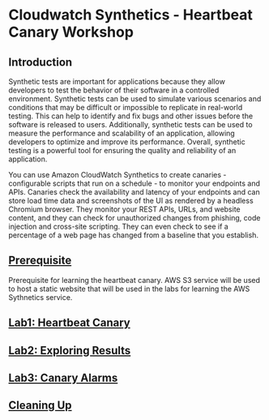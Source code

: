 # Cloudwatch Synthetics - Heartbeat Canary Workshop

## Introduction

Synthetic tests are important for applications because they allow developers to test the behavior of their software in a controlled environment. Synthetic tests can be used to simulate various scenarios and conditions that may be difficult or impossible to replicate in real-world testing. This can help to identify and fix bugs and other issues before the software is released to users. Additionally, synthetic tests can be used to measure the performance and scalability of an application, allowing developers to optimize and improve its performance. Overall, synthetic testing is a powerful tool for ensuring the quality and reliability of an application.

You can use Amazon CloudWatch Synthetics to create canaries - configurable scripts that run on a schedule - to monitor your endpoints and APIs. Canaries check the availability and latency of your endpoints and can store load time data and screenshots of the UI as rendered by a headless Chromium browser. They monitor your REST APIs, URLs, and website content, and they can check for unauthorized changes from phishing, code injection and cross-site scripting. They can even check to see if a percentage of a web page has changed from a baseline that you establish.


## [Prerequisite](https://github.com/hseera/aws-observability-workshop/blob/main/cloudwatch/synthetic%20workshop/setup/README.md)
Prerequisite for learning the heartbeat canary. AWS S3 service will be used to host a static website that will be used in the labs for learning the AWS Sythnetics service.
## [Lab1: Heartbeat Canary](https://github.com/hseera/aws-observability-workshop/blob/main/cloudwatch/synthetic%20workshop/canary-heartbeat/README.md)

## [Lab2: Exploring Results](https://github.com/hseera/aws-observability-workshop/blob/main/cloudwatch/synthetic%20workshop/canary-monitoring/README.md)

## [Lab3: Canary Alarms](https://github.com/hseera/aws-observability-workshop/blob/main/cloudwatch/synthetic%20workshop/canary-alarms/README.md)

## [Cleaning Up](https://github.com/hseera/aws-observability-workshop/blob/main/cloudwatch/synthetic%20workshop/canary-cleanup/README.md)
